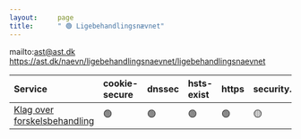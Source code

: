```yaml
---
layout:     page
title:      " 🟢 Ligebehandlingsnævnet"
---
```


mailto:ast@ast.dk https://ast.dk/naevn/ligebehandlingsnaevnet/ligebehandlingsnaevnet

| Service                                                                               | cookie-secure   | dnssec   | hsts-exist   | https   | security.txt   | ssl-test   |
|:--------------------------------------------------------------------------------------|:----------------|:---------|:-------------|:--------|:---------------|:-----------|
| [Klag over forskelsbehandling](https://ast.dk/om-ankestyrelsen/blanketter/klageskema) | 🟢               | 🟢        | 🟢            | 🟢       | 🟡              | 🟢          |


